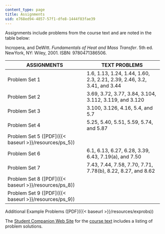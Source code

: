 ```yaml
---
content_type: page
title: Assignments
uid: e768ed94-4857-57f1-dfe8-1444f83fae39
---
```


Assignments include problems from the course text and are noted in the table below:

Incropera, and DeWitt. _Fundamentals of Heat and Mass Transfer_. 5th ed. NewYork, NY: Wiley, 2001. ISBN: 9780471386506.

| ASSIGNMENTS | TEXT PROBLEMS |
| --- | --- |
| Problem Set 1 | 1.6, 1.13, 1.24, 1.44, 1.60, 2.3, 2.21, 2.39, 2.46, 3.2, 3.41, and 3.44 |
| Problem Set 2 | 3.69, 3.72, 3.77, 3.84, 3.104, 3.112, 3.119, and 3.120 |
| Problem Set 3 | 3.100, 3.126, 4.16, 5.4, and 5.7 |
| Problem Set 4 | 5.25, 5.40, 5.51, 5.59, 5.74, and 5.87 |
| Problem Set 5 ([PDF]({{< baseurl >}}/resources/ps_5)) | &nbsp; |
| Problem Set 6 | 6.1, 6.13, 6.27, 6.28, 3.39, 6.43, 7.19(a), and 7.50 |
| Problem Set 7 | 7.43, 7.44, 7.58, 7.70, 7.71, 7.78(b), 8.22, 8.27, and 8.62 |
| Problem Set 8 ([PDF]({{< baseurl >}}/resources/ps_8)) | &nbsp; |
| Problem Set 9 ([PDF]({{< baseurl >}}/resources/ps_9)) |   

Additional Example Problems ([PDF]({{< baseurl >}}/resources/exprobs))

The [Student Companion Web Site](http://jws-edcv.wiley.com/college/bcs/redesign/student/0,12264,_0471386502_BKS_1737_____,00.html) for the [course text](http://he-cda.wiley.com/WileyCDA/HigherEdTitle/productCd-0471457280,courseCd-E40800.html) includes a listing of problem solutions.